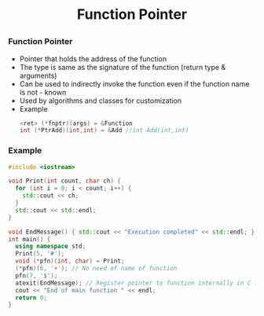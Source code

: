 <h1 style="text-align:center;"> Function Pointer </p>

### Function Pointer

- Pointer that holds the address of the function
- The type is same as the signature of the function (return type & arguments)
- Can be used to indirectly invoke the function even if the function name is not - known
- Used by algorithms and classes for customization
- Example
  ```cpp
  <ret> (*fnptr)(args) = &Function
  int (*PtrAdd)(int,int) = &Add	//int Add(int,int)
  ```

### Example

```cpp
#include <iostream>

void Print(int count, char ch) {
  for (int i = 0; i < count; i++) {
    std::cout << ch;
  }
  std::cout << std::endl;
}

void EndMessage() { std::cout << "Execution completed" << std::endl; }
int main() {
  using namespace std;
  Print(5, '#');
  void (*pfn)(int, char) = Print;
  (*pfn)(6, '+'); // No need of name of function
  pfn(7, '$');
  atexit(EndMessage); // Register pointer to function internally in C library
  cout << "End of main function " << endl;
  return 0;
}
```
